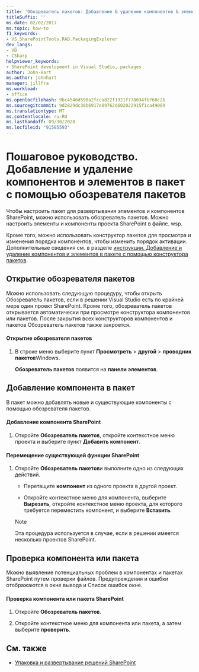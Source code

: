 ```yaml
---
title: 'Обозреватель пакетов: Добавление & удаление компонентов & элементов в пакет'
titleSuffix: ''
ms.date: 02/02/2017
ms.topic: how-to
f1_keywords:
- VS.SharePointTools.RAD.PackagingExplorer
dev_langs:
- VB
- CSharp
helpviewer_keywords:
- SharePoint development in Visual Studio, packages
author: John-Hart
ms.author: johnhart
manager: jillfra
ms.workload:
- office
ms.openlocfilehash: 9bc4546d598a2fcca822f1921f778034fb768c2b
ms.sourcegitcommit: 9d2829dc30b6917e89762d602022915f1ca49089
ms.translationtype: MT
ms.contentlocale: ru-RU
ms.lasthandoff: 09/30/2020
ms.locfileid: "91585593"
---
```

# <a name="how-to-add-and-remove-features-and-items-to-a-package-by-using-the-packaging-explorer"></a>Пошаговое руководство. Добавление и удаление компонентов и элементов в пакет с помощью обозревателя пакетов
  Чтобы настроить пакет для развертывания элементов и компонентов SharePoint, можно использовать обозреватель пакетов. Можно настроить элементы и компоненты проекта SharePoint в файле. wsp.

 Кроме того, можно использовать конструктор пакетов для просмотра и изменения порядка компонентов, чтобы изменить порядок активации. Дополнительные сведения см. в разделе [инструкции. Добавление и удаление компонентов и элементов в пакете с помощью конструктора пакетов](../sharepoint/how-to-add-and-remove-features-and-items-to-a-package-by-using-the-package-designer.md).

## <a name="open-the-packaging-explorer"></a>Открытие обозревателя пакетов
 Можно использовать следующую процедуру, чтобы открыть Обозреватель пакетов, если в решении Visual Studio есть по крайней мере один проект SharePoint. Кроме того, обозреватель пакетов открывается автоматически при просмотре конструктора компонентов или пакетов. После закрытия всех конструкторов компонентов и пакетов Обозреватель пакетов также закроется.

#### <a name="to-open-the-packaging-explorer"></a>Открытие обозревателя пакетов

1. В строке меню выберите пункт **Просмотреть**  >  **другой**  >  **проводник пакетов**Windows.

     **Обозреватель пакетов** появится на **панели элементов**.

## <a name="adding-a-feature-to-a-package"></a>Добавление компонента в пакет
 В пакет можно добавлять новые и существующие компоненты с помощью обозревателя пакетов.

#### <a name="to-add-a-sharepoint-feature"></a>Добавление компонента SharePoint

1. Откройте **Обозреватель пакетов**, откройте контекстное меню проекта и выберите пункт **Добавить компонент**.

#### <a name="to-move-an-existing-sharepoint-feature"></a>Перемещение существующей функции SharePoint

1. Откройте **Обозреватель пакетов**и выполните одно из следующих действий.

    - Перетащите **компонент** из одного проекта в другой проект.

    - Откройте контекстное меню для компонента, выберите **Вырезать**, откройте контекстное меню проекта, для которого требуется переместить компонент, и выберите **Вставить**.

    > [!NOTE]
    > Эта процедура используется в случае, если в решении имеется несколько проектов SharePoint.

## <a name="validate-a-feature-or-package"></a>Проверка компонента или пакета
 Можно выявление потенциальных проблем в компонентах и пакетах SharePoint путем проверки файлов. Предупреждения и ошибки отображаются в окне вывода и Список ошибок окне.

#### <a name="to-validate-a-sharepoint-feature-or-package"></a>Проверка компонента или пакета SharePoint

1. Откройте **Обозреватель пакетов**.

2. Откройте контекстное меню для компонента или пакета, а затем выберите **проверить**.

## <a name="see-also"></a>См. также
- [Упаковка и развертывание решений SharePoint](../sharepoint/packaging-and-deploying-sharepoint-solutions.md)
